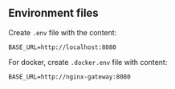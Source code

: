 ## Environment files
Create `.env` file with the content:
```
BASE_URL=http://localhost:8080
```
For docker, create `.docker.env` file with content:
```
BASE_URL=http://nginx-gateway:8080
```

[//]: # (TODO: Complete this readme)